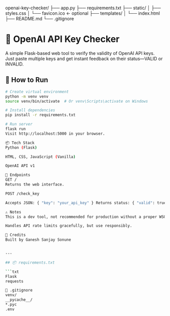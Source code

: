 openai-key-checker/
├── app.py
├── requirements.txt
├── static/
│   ├── styles.css
│   └── favicon.ico   ← optional
├── templates/
│   └── index.html
├── README.md
└── .gitignore


# 🔐 OpenAI API Key Checker

A simple Flask-based web tool to verify the validity of OpenAI API keys. Just paste multiple keys and get instant feedback on their status—VALID or INVALID.

## 🚀 How to Run

```bash
# Create virtual environment
python -m venv venv
source venv/bin/activate  # Or venv\Scripts\activate on Windows

# Install dependencies
pip install -r requirements.txt

# Run server
flask run
Visit http://localhost:5000 in your browser.

📦 Tech Stack
Python (Flask)

HTML, CSS, JavaScript (Vanilla)

OpenAI API v1

🔧 Endpoints
GET /
Returns the web interface.

POST /check_key

Accepts JSON: { "key": "your_api_key" } Returns status: { "valid": true } or error info.

⚠️ Notes
This is a dev tool, not recommended for production without a proper WSGI server.

Handles API rate limits gracefully, but use responsibly.

🎨 Credits
Built by Ganesh Sanjay Sonune


---

## 📦 requirements.txt

```txt
Flask
requests

🧼 .gitignore
venv/
__pycache__/
*.pyc
.env

